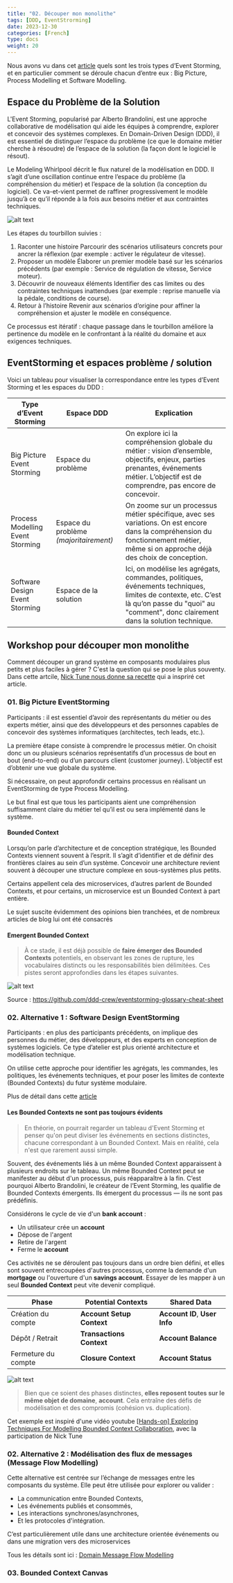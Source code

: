 ```yaml
---
title: "02. Découper mon monolithe"
tags: [DDD, EventStrorming]
date: 2023-12-30
categories: [French]
type: docs
weight: 20
---
```




Nous avons vu dans cet [article](../01-introduction-eventstorming/) quels sont les trois types d’Event Storming, et en particulier comment se déroule chacun d’entre eux : Big Picture, Process Modelling et Software Modelling.

## Espace du Problème de la Solution

L'Event Storming, popularisé par Alberto Brandolini, est une approche collaborative de modélisation qui aide les équipes à comprendre, explorer et concevoir des systèmes complexes. En Domain-Driven Design (DDD), il est essentiel de distinguer l’espace du problème (ce que le domaine métier cherche à résoudre) de l’espace de la solution (la façon dont le logiciel le résout).

Le Modeling Whirlpool décrit le flux naturel de la modélisation en DDD. Il s’agit d’une oscillation continue entre l’espace du problème (la compréhension du métier) et l’espace de la solution (la conception du logiciel). Ce va-et-vient permet de raffiner progressivement le modèle jusqu’à ce qu’il réponde à la fois aux besoins métier et aux contraintes techniques.

![alt text](./image-1.png)

Les étapes du tourbillon suivies :
1. Raconter une histoire
   Parcourir des scénarios utilisateurs concrets pour ancrer la réflexion (par exemple : activer le régulateur de vitesse).
2. Proposer un modèle
   Élaborer un premier modèle basé sur les scénarios précédents (par exemple : Service de régulation de vitesse, Service moteur).
3. Découvrir de nouveaux éléments
   Identifier des cas limites ou des contraintes techniques inattendues (par exemple : reprise manuelle via la pédale, conditions de course).
4. Retour à l’histoire
   Revenir aux scénarios d’origine pour affiner la compréhension et ajuster le modèle en conséquence.

Ce processus est itératif : chaque passage dans le tourbillon améliore la pertinence du modèle en le confrontant à la réalité du domaine et aux exigences techniques.

## EventStorming et espaces problème / solution

Voici un tableau pour visualiser la correspondance entre les types d’Event Storming et les espaces du DDD :

| Type d’Event Storming         | Espace DDD             | Explication |
|------------------------------|------------------------|-------------|
| Big Picture Event Storming |  Espace du problème | On explore ici la compréhension globale du métier : vision d’ensemble, objectifs, enjeux, parties prenantes, événements métier. L’objectif est de comprendre, pas encore de concevoir. |
| Process Modelling Event Storming |  Espace du problème *(majoritairement)* | On zoome sur un processus métier spécifique, avec ses variations. On est encore dans la compréhension du fonctionnement métier, même si on approche déjà des choix de conception. |
| Software Design Event Storming |  Espace de la solution | Ici, on modélise les agrégats, commandes, politiques, événements techniques, limites de contexte, etc. C’est là qu’on passe du "quoi" au "comment", donc clairement dans la solution technique. |

## Workshop pour découper mon monolithe

Comment découper un grand système en composants modulaires plus petits et plus faciles à gérer ? C'est la question qui se pose le plus souventy. Dans cette artcile, [Nick Tune nous donne sa recette](https://medium.com/nick-tune-tech-strategy-blog/modelling-bounded-contexts-with-the-bounded-context-design-canvas-a-workshop-recipe-1f123e592ab) qui a inspriré cet article.

### 01. Big Picture EventStorming

Participants : il est essentiel d’avoir des représentants du métier ou des experts métier, ainsi que des développeurs et des personnes capables de concevoir des systèmes informatiques (architectes, tech leads, etc.).

La première étape consiste à comprendre le processus métier. On choisit donc un ou plusieurs scénarios représentatifs d’un processus de bout en bout (end-to-end) ou d’un parcours client (customer journey). L’objectif est d’obtenir une vue globale du système.

Si nécessaire, on peut approfondir certains processus en réalisant un EventStorming de type Process Modelling.

Le but final est que tous les participants aient une compréhension suffisamment claire du métier tel qu’il est ou sera implémenté dans le système.

#### Bounded Context

Lorsqu’on parle d’architecture et de conception stratégique, les Bounded Contexts viennent souvent à l’esprit. Il s’agit d’identifier et de définir des frontières claires au sein d’un système.
Concevoir une architecture revient souvent à découper une structure complexe en sous-systèmes plus petits.

Certains appellent cela des microservices, d’autres parlent de Bounded Contexts, et pour certains, un microservice est un Bounded Context à part entière.

Le sujet suscite évidemment des opinions bien tranchées, et de nombreux articles de blog lui ont été consacrés

#### Emergent Bounded Context

> À ce stade, il est déjà possible de **faire émerger des Bounded Contexts** potentiels, en observant les zones de rupture, les vocabulaires distincts ou les responsabilités bien délimitées. Ces pistes seront approfondies dans les étapes suivantes.

![alt text](./image.png)

Source : https://github.com/ddd-crew/eventstorming-glossary-cheat-sheet


### 02. Alternative 1 : Software Design EventStorming

Participants : en plus des participants précédents, on implique des personnes du métier, des développeurs, et des experts en conception de systèmes logiciels. Ce type d’atelier est plus orienté architecture et modélisation technique.

On utilise cette approche pour identifier les agrégats, les commandes, les politiques, les événements techniques, et pour poser les limites de contexte (Bounded Contexts) du futur système modulaire.

Plus de détail dans cette [article](../01-introduction-eventstorming/#software-design-eventstorming)

#### Les Bounded Contexts ne sont pas toujours évidents

> En théorie, on pourrait regarder un tableau d'Event Storming et penser qu'on peut diviser les événements en sections distinctes, chacune correspondant à un Bounded Context. Mais en réalité, cela n'est que rarement aussi simple.

Souvent, des événements liés à un même Bounded Context apparaissent à plusieurs endroits sur le tableau. Un même Bounded Context peut se manifester au début d'un processus, puis réapparaître à la fin. C’est pourquoi Alberto Brandolini, le créateur de l’Event Storming, les qualifie de Bounded Contexts émergents. Ils émergent du processus — ils ne sont pas prédéfinis.

Considérons le cycle de vie d'un **bank account** :

* Un utilisateur crée un **account**
* Dépose de l'argent
* Retire de l'argent
* Ferme le **account**

Ces activités ne se déroulent pas toujours dans un ordre bien défini, et elles sont souvent entrecoupées d'autres processus, comme la demande d'un **mortgage** ou l'ouverture d'un **savings account**. Essayer de les mapper à un seul **Bounded Context** peut vite devenir compliqué.

| Phase               | **Potential Contexts**    | **Shared Data**               |
| ------------------- | ------------------------- | ----------------------------- |
| Création du compte  | **Account Setup Context** | **Account ID**, **User Info** |
| Dépôt / Retrait     | **Transactions Context**  | **Account Balance**           |
| Fermeture du compte | **Closure Context**       | **Account Status**            |

![alt text](./image-copy.png)

> Bien que ce soient des phases distinctes, **elles reposent toutes sur le même objet de domaine**, **account**. Cela entraîne des défis de modélisation et des compromis (cohésion vs. duplication).

Cet exemple est inspiré d'une vidéo youtube  [[Hands-on] Exploring Techniques For Modelling Bounded Context Collaboration](https://www.youtube.com/watch?v=oj4zGj6sPDc), avec la participation de Nick Tune

### 02. Alternative 2 : Modélisation des flux de messages (Message Flow Modelling)

Cette alternative est centrée sur l’échange de messages entre les composants du système. Elle peut être utilisée pour explorer ou valider :

- La communication entre Bounded Contexts,
- Les événements publiés et consommés,
- Les interactions synchrones/asynchrones,
- Et les protocoles d'intégration.

C’est particulièrement utile dans une architecture orientée événements ou dans une migration vers des microservices

Tous les détails sont ici : [Domain Message Flow Modelling](https://github.com/ddd-crew/domain-message-flow-modelling)


### 03. Bounded Context Canvas







